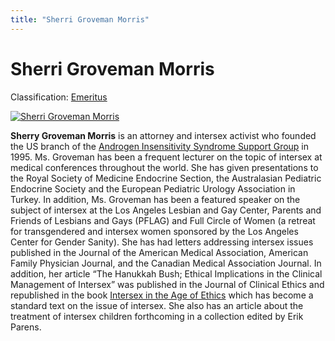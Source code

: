 ```yaml
---
title: "Sherri Groveman Morris"
---
```


# Sherri Groveman Morris

Classification: [Emeritus][1]

[![Sherri Groveman Morris](/files/images/sherri_groveman_0.jpg)][2]

**Sherry Groveman Morris** is an attorney and intersex activist who founded the US branch of the [Androgen Insensitivity Syndrome Support Group][3] in 1995. Ms. Groveman has been a frequent lecturer on the topic of intersex at medical conferences throughout the world. She has given presentations to the Royal Society of Medicine Endocrine Section, the Australasian Pediatric Endocrine Society and the European Pediatric Urology Association in Turkey. In addition, Ms. Groveman has been a featured speaker on the subject of intersex at the Los Angeles Lesbian and Gay Center, Parents and Friends of Lesbians and Gays (PFLAG) and Full Circle of Women (a retreat for transgendered and intersex women sponsored by the Los Angeles Center for Gender Sanity). She has had letters addressing intersex issues published in the Journal of the American Medical Association, American Family Physician Journal, and the Canadian Medical Association Journal. In addition, her article “The Hanukkah Bush; Ethical Implications in the Clinical Management of Intersex” was published in the Journal of Clinical Ethics and republished in the book [Intersex in the Age of Ethics][4] which has become a standard text on the issue of intersex. She also has an article about the treatment of intersex children forthcoming in a collection edited by Erik Parens.

[1]: /about/emeritus
[2]: /node/919
[3]: http://www.medhelp.org/www/ais/
[4]: http://www.amazon.com/exec/obidos/tg/detail/-/1555721001/qid=1126616547/sr=1-1/ref=sr_1_1/103-5793418-1126211?v=glance&s=books
